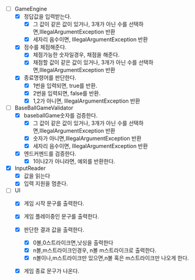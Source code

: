 -[ ] GameEngine
    - [x] 정답값을 입력받는다.
        - [x] 그 값이 같은 값이 있거나, 3개가 아닌 수를 선택하면,IllegalArgumentException 반환
        - [x] 세자리 음수이면, IllegalArgumentException 반환

    -[x] 점수를 체점해준다.
        - [x] 체점가능한 숫자일경우, 채점을 해준다.
        - [x] 채점할 값이 같은 값이 있거나, 3개가 아닌 수를 선택하면,IllegalArgumentException 반환
    -[x] 종료명령어를 판단한다.
        -[x] 1번을 입력되면, true를 반환.
        -[x] 2번을 입력되면, false를 반환.
        -[x] 1,2가 아니면, IllegalArgumentException 반환

-[ ] BaseBallGameValidator
    - [x] baseballGame숫자를 검증한다.
        - [x] 그 값이 같은 값이 있거나, 3개가 아닌 수를 선택하면,IllegalArgumentException 반환
        - [x] 숫자가 아니면,IllegalArgumentException 반환
        - [x] 세자리 음수이면, IllegalArgumentException 반환
    -[x] 엔드커멘드를 검증한다.
        -[x] 1이나2가 아니라면, 예외를 반환한다.

-[x] InputReader
    -[x] 값을 읽는다
    -[x] 입력 지원을 멈춘다.

-[ ] UI
    - [X] 게임 시작 문구를 출력한다.
    - [x] 게임 플레이중인 문구를 출력한다.
    - [x] 판단한 결과 값을 출력한다.
        -[x] 0볼,0스트라이크면,낫싱을 출력한다
        - [x] n볼,m스트라이크인경우, n볼 m스트라이크로 출력한다.
        - [x] n볼이나,m스트라이크만 있으면,n볼 혹은 m스트라이크만 나오게 한다.
    - [x] 게임 종료 문구가 나온다.
    
